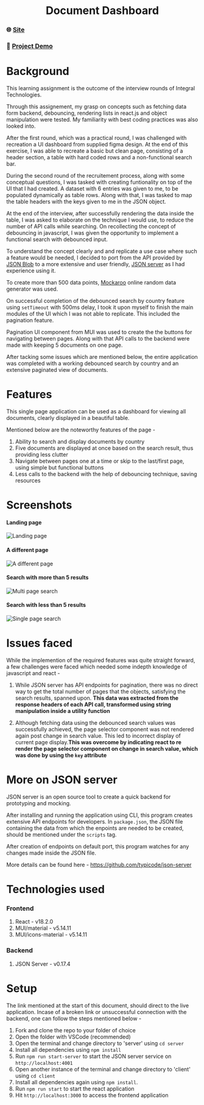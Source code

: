 <h1 align="center">Document Dashboard</h1>

### 🌐 [Site](https://it-assessment.vercel.app/)
### 🔴 [Project Demo](https://youtu.be/BXHq99Aftkk)

# Background
This learning assignment is the outcome of the interview rounds of Integral Technologies.

Through this assignement, my grasp on concepts such as fetching data form backend, debouncing, rendering lists in react.js and object manipulation were tested. My familiarity with best coding practices was also looked into.

After the first round, which was a practical round, I was challenged with recreation a UI dashboard from supplied figma design. At the end of this exercise, I was able to recreate a basic but clean page, consisting of a header section, a table with hard coded rows and a non-functional search bar.

During the second round of the recruitement process, along with some conceptual questions, I was tasked with creating funtionality on top of the UI that I had created. A dataset with 6 entries was given to me, to be populated dynamically as table rows. Along with that, I was tasked to map the table headers with the keys given to me in the JSON object.

At the end of the interview, after successfully rendering the data inside the table, I was asked to elaborate on the technique I would use, to reduce the number of API calls while searching. On recollecting the concept of debouncing in javascript, I was given the opportunity to implement a functional search with debounced input.

To understand the concept clearly and and replicate a use case where such a feature would be needed, I decided to port from the API provided by [JSON Blob](https://jsonblob.com/) to a more extensive and user friendly, [JSON server](https://github.com/typicode/json-server) as I had experience using it.

To create more than 500 data points, [Mockaroo](https://www.mockaroo.com/) online random data generator was used.

On successful completion of the debounced search by country feature using `setTimeout` with 500ms delay, I took it upon myself to finish the main modules of the UI which I was not able to replicate. This included the pagination feature.

Pagination UI component from MUI was used to create the the buttons for navigating between pages. Along with that API calls to the backend were made with keeping 5 documents on one page.

After tacking some issues which are mentioned below, the entire application was completed with a working debounced search by country and an extensive paginated view of documents.

# Features
This single page application can be used as a dashboard for viewing all documents, clearly displayed in a beautiful table.

Mentioned below are the noteworthy features of the page -
1. Ability to search and display documents by country
1. Five documents are displayed at once based on the search result, thus providing less clutter
1. Navigate between pages one at a time or skip to the last/first page, using simple but functional buttons
1. Less calls to the backend with the help of debouncing technique, saving resources

# Screenshots
#### Landing page
![Landing page](https://cdn.discordapp.com/attachments/462192465860886538/1161340080619794592/image.png?ex=6537f13b&is=65257c3b&hm=c344889ddc49318ba27de8fb8fa5d8622495c70090532c3bea4de1cbbbb57741&)

#### A different page
![A different page](https://cdn.discordapp.com/attachments/462192465860886538/1161340818146214031/image.png?ex=6537f1eb&is=65257ceb&hm=f9e54145cd0d7a53927a2fc03de5e8e3c5b8ffa29d01867a01c43cc79775df13&)

#### Search with more than 5 results
![Multi page search](https://cdn.discordapp.com/attachments/462192465860886538/1161341207499251824/image.png?ex=6537f248&is=65257d48&hm=3b75cf3ed0abe8b5b009fb38c2b8d11aabb683733a1580af1dfc1a22fe530154&)

#### Search with less than 5 results
![Single page search](https://cdn.discordapp.com/attachments/462192465860886538/1161341307235606578/image.png?ex=6537f260&is=65257d60&hm=cd129541cfbc9a519f4d277ed0155ce71b9f5b08171570d65f7de3811881c88f&)


# Issues faced
While the implemention of the required features was quite straight forward, a few challenges were faced which needed some indepth knowledge of javascript and react -
1. While JSON server has API endpoints for pagination, there was no direct way to get the total number of pages that the objects, satisfying the search results, spanned upon. **This data was extracted from the response headers of each API call, transformed using string manipulation inside a utility function**

1. Although fetching data using the debounced search values was successfully achieved, the page selector component was not rendered again post change in search value. This led to incorrect display of current page display.**This was overcome by indicating react to re render the page selector component on change in search value, which was done by using the `key` attribute**

# More on JSON server
JSON server is an open source tool to create a quick backend for prototyping and mocking.

After installing and running the application using CLI, this program creates extensive API endpoints for developers. In `package.json`, the JSON file containing the data from which the enpoints are needed to be created, should be mentioned under the `scripts` tag.

After creation of endpoints on default port, this program watches for any changes made inside the JSON file. 

More details can be found here - https://github.com/typicode/json-server
# Technologies used
### Frontend
1. React - v18.2.0
1. MUI/material - v5.14.11
1. MUI/icons-material - v5.14.11

### Backend
1. JSON Server - v0.17.4

# Setup
The link mentioned at the start of this document, should direct to the live application. Incase of a broken link or unsuccessful connection with the backend, one can follow the steps mentioned below -

1. Fork and clone the repo to your folder of choice
1. Open the folder with VSCode (recommended)
1. Open the terminal and change directory to 'server' using `cd server`
1. Install all dependencies using `npm install`
1. Run `npm run start-server` to start the JSON server service on `http://localhost:4001`
1. Open another instance of the terminal and change directory to 'client' using `cd client`
1. Install all dependencies again using `npm install`.
1. Run `npm run start` to start the react application
1. Hit `http://localhost:3000` to access the frontend application
